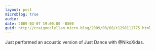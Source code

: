 ```yaml
---
layout: post
microblog: true
audio: 
date: 2009-03-07 19:00:00 -0500
guid: http://craigmcclellan.micro.blog/2009/03/08/t1298111775.html
---
```

Just performed an acoustic version of Just Dance with @NikoXidas.
